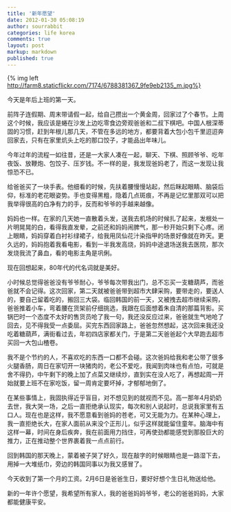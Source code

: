 ```yaml
---
title: '新年愿望'
date: 2012-01-30 05:08:19
author: sourrabbit
categories: life korea
comments: true
layout: post
markup: markdown
published: true
---
```

{% img left http://farm8.staticflickr.com/7174/6788381367_9fe9eb2135_m.jpg%}

今天是年后上班的第一天。

前阵子连假期、周末带请假一起，给自己攒出一个黄金周，回家过了个春节。上周这个时候，我应该是蜷在沙发上边吃零食边旁观爸爸和二叔下棋吧。中国人根深蒂固的习惯，赶到年根儿那几天，不管在多远的地方，都要背着大包小包千里迢迢奔回家去，只有在家里炕头上吃的那口饺子，才能品出年味儿。

今年过年的流程一如往昔，还是一大家人凑在一起，聊天、下棋、照顾爷爷、吃年夜饭、放鞭炮、包饺子、压岁钱。不一样的是，我发现爸妈老了，而这一发现让我惊恐不已。

给爸爸买了一块手表。他细看的时候，先扶着腰慢慢站起，然后眯起眼睛、脑袋后仰，标准的老花眼姿势。手也变得黑粗，隐着几点斑痕，不再是记忆里那双可以把我举得很高的白净有力的手，反而和爷爷的手越来越像。
<!--more-->

妈妈也一样。在家的几天她一直散着头发，送我去机场的时候扎了起来，发根处一片明晃晃的白，看得我直发晕，之前还和妈妈闹脾气，那一秒开始只剩下心疼。闭上眼睛，妈妈穿着白衬衫绿裙子，给我用凤仙花汁染指甲的场景好像就在昨天。更久远的，妈妈抱着我看电影，看到一半我发高烧，妈妈中途退场送我去医院，那次发烧我流了鼻血，看的电影主角是巩俐。

现在回想起来，80年代的代名词就是美好。

小时候总觉得爸爸没有爷爷耐心，爷爷每次带我出门，总不忘买一支糖葫芦，而爸爸就不会记得。这次回家，第二天就被爸爸带到超市大肆采购，要带走的，要送人的，要自己留着吃的，搬回三大袋。临回韩国的前一天，又被拽去超市继续采购，爸爸推着小车，弯着腰在货架前仔细挑选，我跟在后面想着朱自清的那篇背影。买锅巴时一个态度不太好的售货员呛了我一句，我还没反应过来，爸爸就生气地呛了回去，见不得我受一点委屈。买完东西回家路上，爸爸忽然想起，这次回来我还没吃着糖葫芦，满街看过去，年初四店家都关门，于是第二天爸爸起个大早跑去超市买回一大包山楂卷。

我不是个节约的人，不喜欢吃的东西一口都不会碰。这次爸妈给我和老公带了很多火腿香肠，周日在家切开一块猪肉的，老公不爱吃，我闻到肉味也有点怕，可就是舍不得扔，中午剩下的晚上加了点菜又继续炒，直到实在没人吃了，再想起周一开始就要上班不在家吃饭，留一周肯定要坏掉，才郁郁地倒了。

在某些事情上，我固执得近乎盲目，对不想见到的就视而不见。高一那年4月奶奶去世，我大哭一场，之后一直拒绝承认现实，每次和别人说起时，总说我家里有五口人。现在也是这样，我不愿意看到爸妈的苍老，可又无能为力。在某种心理上，我一直拒绝长大，在家人面前从来没个正形儿，似乎这样就能留住童年。脑海中有这样一幕，时间在身后疾奔，我在前面用力挡住，可再使劲都能感觉到那股巨大的推力，正在推动整个世界裹着我一点点前行。

回到韩国的那天晚上，蒙着被子哭了好久，现在敲字的时候眼睛也是一路湿下去，用掉一大堆纸巾，旁边的韩国同事以为我又感冒了。

今天收到了第一个月的工资。2月6日是爸爸生日，要好好想个生日礼物送给他。

新的一年许个愿望，我希望所有家人，我的爸爸妈妈爷爷，老公的爸爸妈妈，大家都能健康平安。
